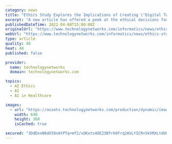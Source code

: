 ```yaml
---
category: news
title: "Ethics Study Explores the Implications of Creating \"Digital Twins\" for Kids' Healthcare"
excerpt: "A new article has offered a peek at the ethical decisions facing a nascent innovation in healthcare: the creation of digital twins (DTs) that can be used to simulate an individual’s health."
publishedDateTime: 2022-04-08T15:00:00Z
originalUrl: "https://www.technologynetworks.com/informatics/news/ethics-study-explores-the-implications-of-creating-digital-twins-for-kids-healthcare-360477"
webUrl: "https://www.technologynetworks.com/informatics/news/ethics-study-explores-the-implications-of-creating-digital-twins-for-kids-healthcare-360477"
type: article
quality: 48
heat: 48
published: false

provider:
  name: technologynetworks
  domain: technologynetworks.com

topics:
  - AI Ethics
  - AI
  - AI in Healthcare

images:
  - url: "https://assets.technologynetworks.com/production/dynamic/images/content/360477/ethics-study-explores-the-implications-of-creating-digital-twins-for-kids-healthcare-360477-640x360.jpg?cb=20220408"
    width: 640
    height: 360
    isCached: true

secured: "3DdDxxN8dX59nAtPTq+mf2/sOKxts4OE23BfrkOfrq2AVLYICR+5kVRXLtdUG+SX9jaufLXnJgjR31e9fUOhXz+KzFSJoP5jJVKEmKi8LQ9b203fxzMOPWy1b3qQ7v2bScEQ/WMvKaQCttnYudgLXD8JIxKRhNMO1f9tCSHGNt5TyGDb3TnEuN5EJYw/AvHAVXPmRkk7vfHi7cTilihNi3IfcAXT31dCemqW2ojy41rNwgxN3bm5WrXEbrEZU1t3qDAoDS2wD8lD+YAghCBu0ZBIxhdpVNwz9HO54gz2b46qQBupsxxvkN6DYJXF9vXS/N3K3xxf7/cZegHgFwUXMwvvdqrgBVlBhGYyf/zJdJg=;LbcGvrOep4RfGYr9oAZjYg=="
---
```


